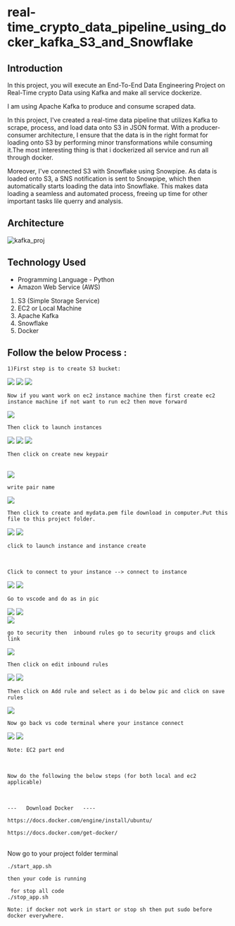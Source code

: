 # real-time_crypto_data_pipeline_using_docker_kafka_S3_and_Snowflake

## Introduction 
In this project, you will execute an End-To-End Data Engineering Project on Real-Time crypto Data using Kafka and make all service dockerize.

I am using  Apache Kafka to produce and consume scraped data.

In this project, I've created a real-time data pipeline that utilizes Kafka to scrape, process, and load data onto S3 in JSON format. With a producer-consumer architecture, I ensure that the data is in the right format for loading onto S3 by performing minor transformations while consuming it.The most interesting thing is that i dockerized all service and run all
through docker.

<!-- But that's not all - I've also used AWS crawler to crawl the data and generate a schema catalog. Athena utilizes this catalog, allowing me to query the data directly from S3 without loading it first. This saves time and resources and enables me to get insights from the data much faster! -->

Moreover, I've connected S3 with Snowflake using Snowpipe. As data is loaded onto S3, a SNS notification is sent to Snowpipe, which then automatically starts loading the data into Snowflake. This makes data loading a seamless and automated process, freeing up time for other important tasks lile querry and analysis. 

## Architecture 
![kafka_proj](docker.png)

## Technology Used
- Programming Language - Python
- Amazon Web Service (AWS)
1. S3 (Simple Storage Service)
2. EC2 or Local Machine
3. Apache Kafka
4. Snowflake
5. Docker

## Follow the below Process  :  

    1)First step is to create S3 bucket:

<img src="./images/buc1.png">

<img src="./images/buck2.png">

<img src="./images/buc3.png">

<br>
   
    Now if you want work on ec2 instance machine then first create ec2 instance machine if not want to run ec2 then move forward

<img src="./images/ec1.png">

<br>

    Then click to launch instances
<img src="./images/ec2.png">
<img src="./images/ec3.png">
<img src="./images/ec4.png">
<br>

    Then click on create new keypair
<br>    
<img src="./images/ec5.png">

<br>

    write pair name
    
<img src="./images/ec7.png"> 

    Then click to create and mydata.pem file download in computer.Put this file to this project folder.
 

<img src="./images/ec9.png">
<img src="./images/ec10.png">

    click to launch instance and instance create
<br>

    Click to connect to your instance --> connect to instance

<img src="./images/ec11.png">

<img src="./images/ec12.png">

<br>

    Go to vscode and do as in pic

<img src="./images/ec18.png">
<img src="./images/ec19.png">

<br>

<img src="./images/ec13.png">
<br>

    go to security then  inbound rules go to security groups and click link 

<img src="./images/ec14.png">

<br>

    Then click on edit inbound rules
   
    
<img src="./images/ec15.png">   

<img src="./images/ec16.png">   

<br>
    
    Then click on Add rule and select as i do below pic and click on save rules

<img src="./images/ec17.png"> 

<br>

    Now go back vs code terminal where your instance connect
<img src="./images/ec18.png">
<img src="./images/ec19.png">

    Note: EC2 part end
<br>
   

    Now do the following the below steps (for both local and ec2 applicable)
<br> 

    ---   Download Docker   ----

    https://docs.docker.com/engine/install/ubuntu/

    https://docs.docker.com/get-docker/



<br>
    Now go to your project folder terminal 

    ./start_app.sh

    then your code is running 

     for stop all code 
    ./stop_app.sh

    Note: if docker not work in start or stop sh then put sudo before  docker everywhere.
